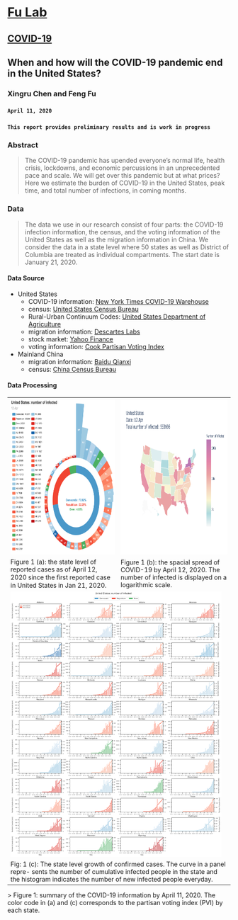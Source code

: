 # [Fu Lab](https://fudab.github.io) <img src="https://fudab.github.io/images/Logo.png" align = "right" alt="" width="50">
## [COVID-19](https://fudab.github.io/covid-19.md)

## When and how will the COVID-19 pandemic end in the United States?
### Xingru Chen and Feng Fu
#### `April 11, 2020`
#### `This report provides preliminary results and is work in progress`

### Abstract
> The COVID-19 pandemic has upended everyone’s normal life, health crisis, lockdowns, and economic percussions in an unprecedented pace and scale. We will get over this pandemic but at what prices? Here we estimate the burden of COVID-19 in the United States, peak time, and total number of infections, in coming months.

### Data
> The data we use in our research consist of four parts: the COVID-19 infection information, the census, and the voting information of the United States as well as the migration information in China. We consider the data in a state level where 50 states as well as District of Columbia are treated as individual compartments. The start date is January 21, 2020.

#### Data Source
* United States
  * COVID-19 information: [New York Times COVID-19 Warehouse](https://github.com/nytimes/covid-19-data)
  * census: [United States Census Bureau](https://simple.wikipedia.org/wiki/List_of_U.S._states_by_population)
  * Rural-Urban Continuum Codes: [United States Department of Agriculture](https://www.ers.usda.gov/data-products/rural-urban-continuum-codes/)
  * migration information: [Descartes Labs](https://github.com/descarteslabs/DL-COVID-19)
  * stock market: [Yahoo Finance](https://finance.yahoo.com/)
  * voting information: [Cook Partisan Voting Index](https://en.wikipedia.org/wiki/Cook_Partisan_Voting_Index)
* Mainland China
  * migration information: [Baidu Qianxi](https://qianxi.baidu.com)
  * census: [China Census Bureau](http://www.chamiji.com)
  
#### Data Processing
<center>
<table class="tg">
  <tr>
    <th class="tg-baqh"><img height="350" src="./figures_us/US_rose_2020-04-12.png" > </th>
    <th class="tg-baqh"><img height="350" src="./figures_us/US_map.png" ></th>
  </tr>
  <tr>
    <td class="tg-0lax">Figure 1 (a): the state level of reported cases as of April 12, 2020 since the ﬁrst reported case in United States in Jan 21, 2020.</td>
    <td class="tg-0lax">Figure 1 (b): the spacial spread of COVID-19 by April 12, 2020. The number of infected is displayed on a logarithmic scale.</td>
  </tr>
  <tr>
    <td class="tg-baqh" colspan="2"><img height="600" src="./figures_us/US_conf.png" ></td>
  </tr>
  <tr>
    <td class="tg-0lax" colspan="2">Fig: 1 (c): The state level growth of confirmed cases. The curve in a panel repre- sents the number of cumulative infected people in the state and the histogram indicates the number of new infected people everyday. </td>
  </tr>
</table>
</center>
> Figure 1: summary of the COVID-19 information by April 11, 2020. The color code in (a) and (c) corresponds to the partisan voting index (PVI) by each state.




